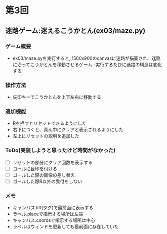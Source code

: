 # 第3回
## 迷路ゲーム:迷えるこうかとん(ex03/maze.py)
### ゲーム概要
- ex03/maze.pyを実行すると, 1500x900のcanvasに迷路が描画され、迷路に沿ってこうかとんを移動させるゲーム
-実行するたびに迷路の構造は変化する
### 操作方法
- 矢印キーでこうかとんを上下左右に移動する
### 追加機能
- Rを押すとリセットできるようにした
- 右下につくと、真ん中にクリアと表示されるようにした
- 左上にリセットの説明を追加した
### ToDo(実装しようと思ったけど時間がなかった)
- [ ] リセットの部分にクリア回数を表示する
- [ ] ゴールに目印を付ける
- [ ] ゴールした際の画像の差し替え
- [ ] ゴールした際R以外の受付をしない

### メモ
- キャンバス.lift(タグ)で最前面に表示する
- ラベル.placeで指示する場所は左端
- キャンバス.coordsで指示する場所は中心
- ラベルはウィンドを更新しても最前面に存在していた